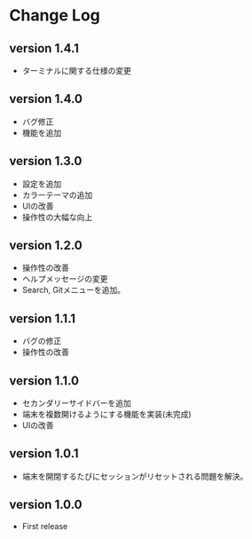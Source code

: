 # Change Log

## version 1.4.1

- ターミナルに関する仕様の変更

## version 1.4.0

- バグ修正
- 機能を追加

## version 1.3.0

- 設定を追加
- カラーテーマの追加
- UIの改善
- 操作性の大幅な向上

## version 1.2.0

- 操作性の改善
- ヘルプメッセージの変更
- Search, Gitメニューを追加。

## version 1.1.1

- バグの修正
- 操作性の改善

## version 1.1.0

- セカンダリーサイドバーを追加
- 端末を複数開けるようにする機能を実装(未完成)
- UIの改善

## version 1.0.1

- 端末を開閉するたびにセッションがリセットされる問題を解決。

## version 1.0.0

- First release
